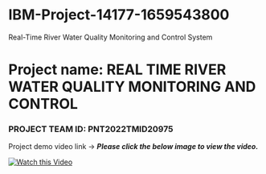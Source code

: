 # IBM-Project-14177-1659543800
Real-Time River Water Quality Monitoring and Control System
# Project name: REAL TIME RIVER WATER QUALITY MONITORING AND CONTROL 

### PROJECT TEAM ID: PNT2022TMID20975

Project demo video link -> ***Please click the below image to view the video.***


[![Watch this Video](https://i.imgur.com/ps4yFMB.jpeg)](https://youtu.be/nnHGvgb63Zo)


